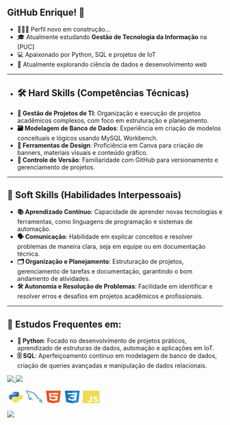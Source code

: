 ## GitHub Enrique! 👋

- 👷🏼‍♂️ Perfil novo em construção...
- 🎓 Atualmente estudando **Gestão de Tecnologia da Informação** na [PUC]
- 💻 Apaixonado por Python, SQL e projetos de IoT  
- 🚀 Atualmente explorando ciência de dados e desenvolvimento web

---

- ## 🛠️ Hard Skills (Competências Técnicas)
- **💼 Gestão de Projetos de TI**: Organização e execução de projetos acadêmicos complexos, com foco em estruturação e planejamento.
- **🗃️ Modelagem de Banco de Dados**: Experiência em criação de modelos conceituais e lógicos usando MySQL Workbench.
- **🎨 Ferramentas de Design**: Proficiência em Canva para criação de banners, materiais visuais e conteúdo gráfico.
- **🔧 Controle de Versão**: Familiaridade com GitHub para versionamento e gerenciamento de projetos.

---

## 🤝 Soft Skills (Habilidades Interpessoais)
- **📚 Aprendizado Contínuo**: Capacidade de aprender novas tecnologias e ferramentas, como linguagens de programação e sistemas de automação.
- **🗣️ Comunicação**: Habilidade em explicar conceitos e resolver problemas de maneira clara, seja em equipe ou em documentação técnica.
- **🗂️ Organização e Planejamento**: Estruturação de projetos, gerenciamento de tarefas e documentação, garantindo o bom andamento de atividades.
- **🛠️ Autonomia e Resolução de Problemas**: Facilidade em identificar e resolver erros e desafios em projetos acadêmicos e profissionais.

---

## 🚀 Estudos Frequentes em:
- **🐍 Python**: Focado no desenvolvimento de projetos práticos, aprendizado de estruturas de dados, automação e aplicações em IoT.
- **🗄️ SQL**: Aperfeiçoamento contínuo em modelagem de banco de dados, criação de queries avançadas e manipulação de dados relacionais. 

<div>
  <a href="https://github.com/Enrique-Si">
    <img height="180em" src="https://github-readme-stats.vercel.app/api?username=enrique-si&show_icons=true&theme=dracula&include_all_commits=true&count_private=true"/>
    <img height="180em" src="https://github-readme-stats.vercel.app/api/top-langs/?username=enrique-si&layout=compact&langs_count=16&theme=dracula"/>
  </a>
</div>

<div style="display: inline_block"><br>
    <img align="center" alt="Python" height="30" width="40" src="https://raw.githubusercontent.com/devicons/devicon/master/icons/python/python-original.svg">
    <img align="center" alt="SQL" height="30" width="40" src="https://raw.githubusercontent.com/devicons/devicon/master/icons/mysql/mysql-original.svg">
    <img align="center" alt="HTML" height="30" width="40" src="https://raw.githubusercontent.com/devicons/devicon/master/icons/html5/html5-original.svg">
    <img align="center" alt="CSS" height="30" width="40" src="https://raw.githubusercontent.com/devicons/devicon/master/icons/css3/css3-original.svg">
    <img align="center" alt="JavaScript" height="30" width="40" src="https://raw.githubusercontent.com/devicons/devicon/master/icons/javascript/javascript-plain.svg">
</div>

<br>

<a href="https://www.linkedin.com/in/enrique-silveira-88467a31a/" target="_blank">
  <img src="https://img.shields.io/badge/-LinkedIn-%230077B5?style=for-the-badge&logo=linkedin&logoColor=white" target="_blank">
</a>
